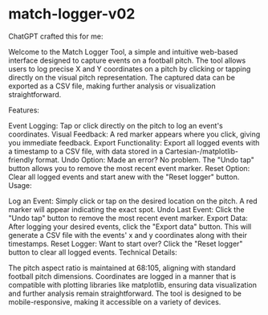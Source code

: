 # match-logger-v02

ChatGPT crafted this for me:

Welcome to the Match Logger Tool, a simple and intuitive web-based interface designed to capture events on a football pitch. The tool allows users to log precise X and Y coordinates on a pitch by clicking or tapping directly on the visual pitch representation. The captured data can be exported as a CSV file, making further analysis or visualization straightforward.

Features:

Event Logging: Tap or click directly on the pitch to log an event's coordinates.
Visual Feedback: A red marker appears where you click, giving you immediate feedback.
Export Functionality: Export all logged events with a timestamp to a CSV file, with data stored in a Cartesian-/matplotlib-friendly format.
Undo Option: Made an error? No problem. The "Undo tap" button allows you to remove the most recent event marker.
Reset Option: Clear all logged events and start anew with the "Reset logger" button.
Usage:

Log an Event: Simply click or tap on the desired location on the pitch. A red marker will appear indicating the exact spot.
Undo Last Event: Click the "Undo tap" button to remove the most recent event marker.
Export Data: After logging your desired events, click the "Export data" button. This will generate a CSV file with the events' x and y coordinates along with their timestamps.
Reset Logger: Want to start over? Click the "Reset logger" button to clear all logged events.
Technical Details:

The pitch aspect ratio is maintained at 68:105, aligning with standard football pitch dimensions.
Coordinates are logged in a manner that is compatible with plotting libraries like matplotlib, ensuring data visualization and further analysis remain straightforward.
The tool is designed to be mobile-responsive, making it accessible on a variety of devices.
